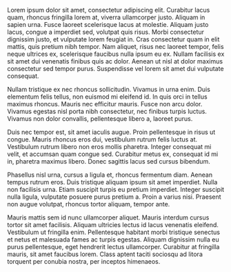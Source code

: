 Lorem ipsum dolor sit amet, consectetur adipiscing elit. Curabitur lacus quam, rhoncus fringilla lorem at, viverra ullamcorper justo. Aliquam in sapien urna. Fusce laoreet scelerisque lacus at molestie. Aliquam justo lacus, congue a imperdiet sed, volutpat quis risus. Morbi consectetur dignissim justo, et vulputate lorem feugiat in. Cras consectetur quam in elit mattis, quis pretium nibh tempor. Nam aliquet, risus nec laoreet tempor, felis neque ultrices ex, scelerisque faucibus nulla ipsum eu ex. Nullam facilisis ex sit amet dui venenatis finibus quis ac dolor. Aenean ut nisl at dolor maximus consectetur sed tempor purus. Suspendisse vel lorem sit amet dui vulputate consequat.

Nullam tristique ex nec rhoncus sollicitudin. Vivamus in urna enim. Duis elementum felis tellus, non euismod mi eleifend id. In quis orci in tellus maximus rhoncus. Mauris nec efficitur mauris. Fusce non arcu dolor. Vivamus egestas nisl porta nibh consectetur, nec finibus turpis luctus. Vivamus non dolor convallis, pellentesque libero a, laoreet purus.

Duis nec tempor est, sit amet iaculis augue. Proin pellentesque in risus ut congue. Mauris rhoncus eros dui, vestibulum rutrum felis luctus at. Vestibulum rutrum libero non eros mollis pharetra. Integer consequat mi velit, et accumsan quam congue sed. Curabitur metus ex, consequat id mi in, pharetra maximus libero. Donec sagittis lacus sed cursus bibendum.

Phasellus nisl urna, cursus a ligula et, rhoncus fermentum diam. Aenean tempus rutrum eros. Duis tristique aliquam ipsum sit amet imperdiet. Nulla non facilisis urna. Etiam suscipit turpis eu pretium imperdiet. Integer suscipit nulla ligula, vulputate posuere purus pretium a. Proin a varius nisi. Praesent non augue volutpat, rhoncus tortor aliquam, tempor ante.

Mauris mattis sem id nunc ullamcorper aliquet. Mauris interdum cursus tortor sit amet facilisis. Aliquam ultricies lectus id lacus venenatis eleifend. Vestibulum ut fringilla enim. Pellentesque habitant morbi tristique senectus et netus et malesuada fames ac turpis egestas. Aliquam dignissim nulla eu purus pellentesque, eget hendrerit lectus ullamcorper. Curabitur at fringilla mauris, sit amet faucibus lorem. Class aptent taciti sociosqu ad litora torquent per conubia nostra, per inceptos himenaeos.
